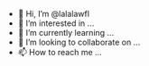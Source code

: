 - 👋 Hi, I’m @lalalawfl
- 👀 I’m interested in ...
- 🌱 I’m currently learning ...
- 💞️ I’m looking to collaborate on ...
- 📫 How to reach me ...

<!---
lalalawfl/lalalawfl is a ✨ special ✨ repository because its `README.md` (this file) appears on your GitHub profile.
You can click the Preview link to take a look at your changes.
--->
